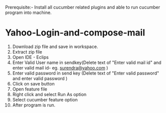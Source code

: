 Prerequisite:- Install all cucumber related plugins and able to run cucumber program into machine.
# Yahoo-Login-and-compose-mail
1. Download zip file and save in workspace.
2. Extract zip file 
3.  Open IDE - Eclips 
4. Enter Valid User name in sendkey(Delete text of "Enter valid mail id" and enter valid mail id- eg. surendra@yahoo.com )
5. Enter valid password in send key (Delete text of "Enter valid password" and enter valid password )
6. Click on save button
7. Open feature file
8. Right click and select Run As option
9.  Select cucumber feature option
10. After program is run.

